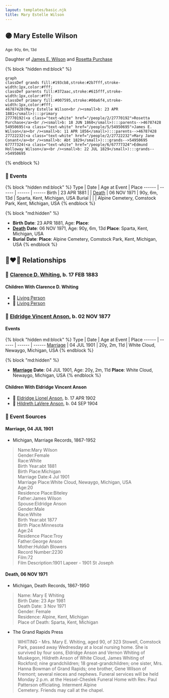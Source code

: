 ```yaml
---
layout: templates/basic.njk
title: Mary Estelle Wilson
---
```

## 🟣 Mary Estelle Wilson
<small>Age: 90y, 6m, 13d</small>

Daughter of [James E. Wilson](/people/5/54950695) and [Rosetta Purchase](/people/2/27770192)

{% block "hidden md:block" %}
```mermaid
graph
classDef grands fill:#193cb8,stroke:#2b7fff,stroke-width:1px,color:#fff;
classDef parents fill:#372aac,stroke:#615fff,stroke-width:1px,color:#fff;
classDef primary fill:#007595,stroke:#00a6f4,stroke-width:1px,color:#fff;
46787428(Mary Estelle Wilson<br /><small>b: 23 APR 1881</small>):::primary
27770192(<a class="text-white" href="/people/2/27770192">Rosetta Purchase</a><br /><small>b: 18 JUN 1860</small>):::parents-->46787428
54950695(<a class="text-white" href="/people/5/54950695">James E. Wilson</a><br /><small>b: 11 APR 1856</small>):::parents-->46787428
27722232(<a class="text-white" href="/people/2/27722232">Mary Jane Conant</a><br /><small>b: Abt 1829</small>):::grands-->54950695
67777324(<a class="text-white" href="/people/6/67777324">Edmund Holloway Wilson</a><br /><small>b: 22 JUL 1829</small>):::grands-->54950695
```
{% endblock %}

### 📆 Events

{% block "hidden md:block" %}
Type | Date | Age at Event | Place
------ | ------ | ------ | ------
Birth | 23 APR 1881 |  |
[Death](#event-event-3) | 06 NOV 1971 | 90y, 6m, 13d | Sparta, Kent, Michigan, USA
Burial |  |  | Alpine Cemetery, Comstock Park, Kent, Michigan, USA
{% endblock %}

{% block "md:hidden" %}
- **Birth**
**Date**: 23 APR 1881, Age:
**Place**:
- **[Death](#event-event-3)**
**Date**: 06 NOV 1971, Age: 90y, 6m, 13d
**Place**: Sparta, Kent, Michigan, USA
- **Burial**
**Date**:
**Place**: Alpine Cemetery, Comstock Park, Kent, Michigan, USA
{% endblock %}

## 👩‍❤️‍👨 Relationships

### 🔵 [Clarence D. Whiting](/people/6/66611984), b. 17 FEB 1883

#### Children With Clarence D. Whiting
* 🔵 [Living Person](/people/2/23622077)
* 🔵 [Living Person](/people/5/51690710)
### 🔵 [Eldridge Vincent Anson](/people/2/29601540), b. 02 NOV 1877

#### Events

{% block "hidden md:block" %}
Type | Date | Age at Event | Place
------ | ------ | ------ | ------
[Marriage](#event-family-1-event-0) | 04 JUL 1901 | 20y, 2m, 11d | White Cloud, Newaygo, Michigan, USA
{% endblock %}

{% block "md:hidden" %}
- **[Marriage](#event-family-1-event-0)**
**Date**: 04 JUL 1901, Age: 20y, 2m, 11d
**Place**: White Cloud, Newaygo, Michigan, USA
{% endblock %}

#### Children With Eldridge Vincent Anson
* 🔵 [Eldridge Lionel Anson](/people/2/23048123), b. 17 APR 1902
* 🔵 [Hildreth LaVere Anson](/people/8/87733546), b. 04 SEP 1904
### 📰 Event Sources

#### <a id="event-family-1-event-0"></a> Marriage, 04 JUL 1901
* Michigan, Marriage Records, 1867-1952
>   
  > Name:Mary Wilson  
  > Gender:Female  
  > Race:White  
  > Birth Year:abt 1881  
  > Birth Place:Michigan  
  > Marriage Date:4 Jul 1901  
  > Marriage Place:White Cloud, Newaygo, Michigan, USA  
  > Age:20  
  > Residence Place:Biteley  
  > Father:James Wilson  
  > Spouse:Eldridge Anson  
  > Gender:Male  
  > Race:White  
  > Birth Year:abt 1877  
  > Birth Place:Minnesota  
  > Age:24  
  > Residence Place:Troy  
  > Father:George Anson  
  > Mother:Huldah Blowers  
  > Record Number:2230  
  > Film:72  
  > Film Description:1901 Lapeer - 1901 St Joseph

#### <a id="event-event-3"></a> Death, 06 NOV 1971
* Michigan, Death Records, 1867-1950
>   
  > Name:  Mary E Whiting  
  > Birth Date: 23 Apr 1981  
  > Death Date: 3 Nov 1971  
  > Gender: Female  
  > Residence: Alpine, Kent, Michigan  
  > Place of Death: Sparta, Kent, Michigan
* The Grand Rapids Press
>   
  > WHITING - Mrs. Mary E. Whiting, aged 90, of 323 Stowell, Comstock Park, passed away Wednesday at a local nursing home. She is survived by four sons, Eldridge Anson and Vernon Whiting of Muskegon, Hildreth Anson of White Cloud, James Whiting of Rockford; nine grandchildren; 18 great-grandchildren; one sister, Mrs. Hanna Bowman of Grand Rapids; one brother, Gene Wilson of Fremont; several nieces and nephews. Funeral services will be held Monday 2 p.m. at the Hessel-Cheslek Funeral Home with Rev. Paul Patterson officiating. Interment Alpine  
  > Cemetery. Friends may call at the chapel.
